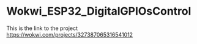 # Wokwi_ESP32_DigitalGPIOsControl
This is the link to the project https://wokwi.com/projects/327387065316541012
